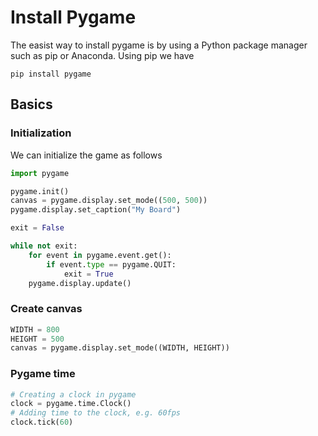 # Install Pygame
The easist way to install pygame is by using a Python package manager such as pip or Anaconda. Using pip we have
```Shell
pip install pygame
```
## Basics
### Initialization
We can initialize the game as follows
```Python
import pygame

pygame.init()
canvas = pygame.display.set_mode((500, 500))
pygame.display.set_caption("My Board")

exit = False

while not exit:
    for event in pygame.event.get():
        if event.type == pygame.QUIT:
            exit = True
    pygame.display.update()
```
### Create canvas
```Python
WIDTH = 800
HEIGHT = 500
canvas = pygame.display.set_mode((WIDTH, HEIGHT))
```

### Pygame time
```Python
# Creating a clock in pygame
clock = pygame.time.Clock()
# Adding time to the clock, e.g. 60fps
clock.tick(60)
```

```Python
```

```Python
```

```Python
```

```Python
```
